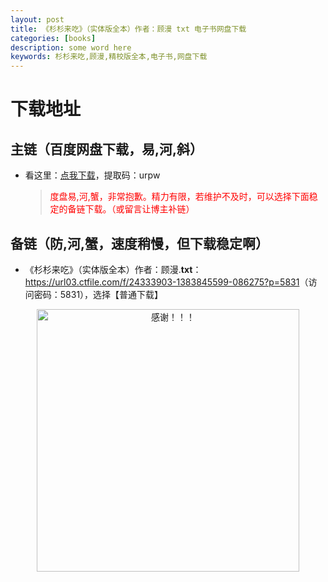 ```yaml
---
layout: post
title: 《杉杉来吃》（实体版全本）作者：顾漫 txt 电子书网盘下载
categories: [books]
description: some word here
keywords: 杉杉来吃,顾漫,精校版全本,电子书,网盘下载
---
```


# 下载地址

## 主链（百度网盘下载，易,河,斜）

- 看这里：[点我下载](https://pan.baidu.com/s/1iMXUbSbtZQZjDcqDmnWUyw?pwd=urpw)，提取码：urpw

  > <p style="color:red" >度盘易,河,蟹，非常抱歉。精力有限，若维护不及时，可以选择下面稳定的备链下载。（或留言让博主补链）</p>

## 备链（防,河,蟹，速度稍慢，但下载稳定啊）

- 《杉杉来吃》（实体版全本）作者：顾漫.**txt**：<https://url03.ctfile.com/f/24333903-1383845599-086275?p=5831>（访问密码：5831），选择【普通下载】

<div align="center"><img src="https://pic.imgdb.cn/item/6707df6bd29ded1a8ce37031.gif" alt="感谢！！！" width="420px" height="auto"/></div>
